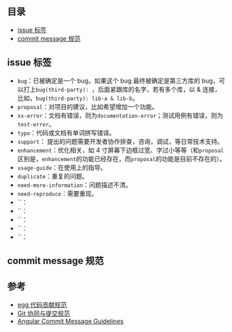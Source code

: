 ## 目录

- [issue 标签](#issue-标签)
- [commit message 规范](#commit-message-规范)


## issue 标签

 - `bug`：已被确定是一个 bug。如果这个 bug 最终被确定是第三方库的 bug，可以打上`bug(third-party): `，后面紧跟库的名字，若有多个库，以 & 连接，比如，`bug(third-party): lib-a & lib-b`。
 - `proposal`：对项目的建议，比如希望增加一个功能。
 - `xx-error`：文档有错误，则为`documentation-error`；测试用例有错误，则为`test-error`。
 - `typo`：代码或文档有单词拼写错误。
 - `support`： 提出的问题需要开发者协作排查，咨询，调试，等日常技术支持。
 - `enhancement`：优化相关，如 4 寸屏幕下边框过宽、字过小等等（和`proposal`区别是，`enhancement`的功能已经存在，而`proposal`的功能是目前不存在的）。
 - `usage-guide`：在使用上的指导。
 - `duplicate`：重复的问题。
 - `need-more-information`：问题描述不清。
 - `need-reproduce`：需要重现。
 - ``：
 - ``：
 - ``：
 - ``：
 - ``：

## commit message 规范


## 参考

- [egg 代码贡献规范](https://eggjs.org/zh-cn/contributing.html)
- [Git 协同与提交规范](https://www.yuque.com/fe9/basic/nruxq8#6c228def)
- [Angular Commit Message Guidelines](https://github.com/angular/angular/blob/master/CONTRIBUTING.md#commit)
